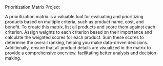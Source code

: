Prioritization Matrix Project

A prioritization matrix is a valuable tool for evaluating and prioritizing products based on multiple criteria, such as product name, cost, and benefit. To create this matrix, list all products and score them against each criterion. Assign weights to each criterion based on their importance and calculate the weighted scores for each product. Sum these scores to determine the overall ranking, helping you make data-driven decisions. Additionally, ensure that all product details are visualized in the matrix to provide a comprehensive overview, facilitating better analysis and decision-making.
